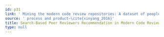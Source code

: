```yaml
---
id: p31
link: ' Mining the modern code review repositories: A dataset of people'
source: ' process and product~\cite{xinyang_2016}'
title: Search-Based Peer Reviewers Recommendation in Modern Code Review
type: null
---
```

